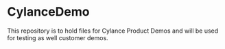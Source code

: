# CylanceDemo
This repository is to hold files for Cylance Product Demos and will be used for testing as well customer demos. 
